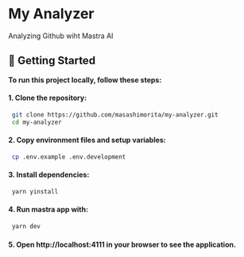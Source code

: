 # My Analyzer

Analyzing Github wiht Mastra AI


## :rocket: Getting Started

**To run this project locally, follow these steps:**

#### 1. Clone the repository:
   ```bash
    git clone https://github.com/masashimorita/my-analyzer.git
    cd my-analyzer
   ```

#### 2. Copy environment files and setup variables:
   ```bash
    cp .env.example .env.development
   ```

#### 3. Install dependencies:
   ```bash
    yarn yinstall
   ```

#### 4. Run mastra app with:
   ```bash
    yarn dev
   ```

#### 5. Open http://localhost:4111 in your browser to see the application.
